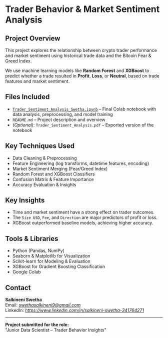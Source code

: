 
# Trader Behavior & Market Sentiment Analysis

## Project Overview
This project explores the relationship between crypto trader performance and market sentiment using historical trade data and the Bitcoin Fear & Greed Index.

We use machine learning models like **Random Forest** and **XGBoost** to predict whether a trade resulted in **Profit**, **Loss**, or **Neutral**, based on trade features and market sentiment.

## Files Included

- [`Trader_Sentiment_Analysis_Swetha.ipynb`](./Trader_Sentiment_Analysis_Swetha.ipynb) – Final Colab notebook with data analysis, preprocessing, and model training
- `README.md` – Project description and overview
- *(Optional)*: `Trader_Sentiment_Analysis.pdf` – Exported version of the notebook

## Key Techniques Used
- Data Cleaning & Preprocessing
- Feature Engineering (log transforms, datetime features, encoding)
- Market Sentiment Merging (Fear/Greed Index)
- Random Forest and XGBoost Classifiers
- Confusion Matrix & Feature Importance
- Accuracy Evaluation & Insights

## Key Insights
- Time and market sentiment have a strong effect on trader outcomes.
- The `Size USD`, `Fee`, and `Direction` are major predictors of profit or loss.
- XGBoost outperformed baseline models, achieving higher accuracy.

##  Tools & Libraries
- Python (Pandas, NumPy)
- Seaborn & Matplotlib for Visualization
- Scikit-learn for Modeling & Evaluation
- XGBoost for Gradient Boosting Classification
- Google Colab

## Contact
**Salkineni Swetha**  
Email: *swethasalkineni9@gmail.com*  
LinkedIn: *https://www.linkedin.com/in/salkineni-swetha-341764271*

---

**Project submitted for the role:**  
"Junior Data Scientist – Trader Behavior Insights"
